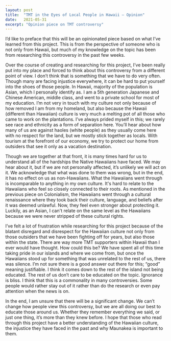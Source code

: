 ```yaml
---
layout: post
title:  "TMT in the Eyes of Local People in Hawaii – Opinion"
date:   2021-05-31 
excerpt: "Opinion piece on TMT controversy"
---
```


I’d like to preface that this will be an opinionated piece based on what I’ve learned from this project. This is from the perspective of someone who is not only from Hawaii, but much of my knowledge on the topic has been from researching this controversy in the past few weeks. 

Over the course of creating and researching for this project, I’ve been really put into my place and forced to think about this controversy from a different point of view. I don’t think that is something that we have to do very often. Though many are facing injustice everywhere, it can be hard to put yourself into the shoes of those people. In Hawaii, majority of the population is Asian, which I personally identify as. I am a 5th generation Japanese and Chinese American, middle class, and went to a private school for most of my education. I’m not very in touch with my culture not only because of how removed I am from my homeland, but also because the Hawaii (different than Hawaiian) culture is very much a melting pot of all those who came to work on the plantations. I’ve always prided myself in this; we rarely see race and ethnicity as a form of separation here. You’ll hear about how many of us are against haoles (white people) as they usually come here with no respect for the land, but we mostly stick together as locals. With tourism at the forefront of our economy, we try to protect our home from outsiders that see it only as a vacation destination.

Though we are together at that front, it is many times hard for us to understand all of the hardships the Native Hawaiians have faced. We may hear about it, but if we are not personally affected, it’s unlikely we will act on it. We acknowledge that what was done to them was wrong, but in the end, it has no effect on us as non-Hawaiians. What the Hawaiians went through is incomparable to anything in my own culture. It's hard to relate to the Hawaiians who feel so closely connected to their roots. As mentioned in the previous piece on Colonialism, the Hawaiians went through a cultural renaissance where they took back their culture, language, and beliefs after it was deemed unlawful. Now, they feel even stronger about protecting it. Luckily, as an Asian, I can't relate on the same level as the Hawaiians because we were never stripped of these cultural rights. 

I’ve felt a lot of frustration while researching for this project because of the blatant disregard and disrespect for the Hawaiian culture not only from those outsiders that we have been fighting off for years, but also those within the state. There are way more TMT supporters within Hawaii than I ever would have thought. How could this be? We have spent all of this time taking pride in our islands and where we come from, but once the Hawaiians stood up for something that was unrelated to the rest of us, there was silence. I’m not sure there is a good answer out there for this; “good” meaning justifiable. I think it comes down to the rest of the island not being educated. The rest of us don’t care to be educated on the topic. Ignorance is bliss. I think that this is a commonality in many controversies. Some people would rather stay out of it rather than do the research or even pay attention when the news is on. 

In the end, I am unsure that there will be a significant change. We can’t change how people view this controversy, but we are all doing our best to educate those around us. Whether they remember everything we said, or just one thing, it’s more than they knew before. I hope that those who read through this project have a better understanding of the Hawaiian culture, the injustice they have faced in the past and why Maunakea is important to them. 

